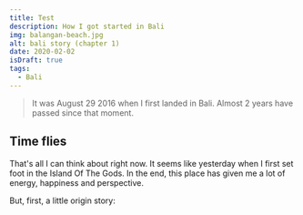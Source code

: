 ```yaml
---
title: Test
description: How I got started in Bali
img: balangan-beach.jpg
alt: bali story (chapter 1)
date: 2020-02-02
isDraft: true
tags: 
  - Bali
---
```


> It was August 29 2016 when I first landed in Bali. Almost 2 years have passed since that moment.



## Time flies


That's all I can think about right now. It seems like yesterday when I first set foot in the Island Of The Gods. In the end, this place has given me a lot of energy, happiness and perspective.

But, first, a little origin story:

